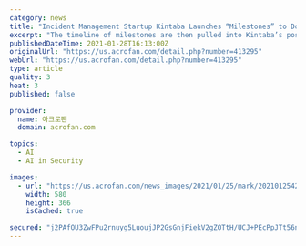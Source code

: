 ```yaml
---
category: news
title: "Incident Management Startup Kintaba Launches “Milestones” to Document Significant Moments During a Major Outage or Security Breach in Real-Time"
excerpt: "The timeline of milestones are then pulled into Kintaba’s postmortem editor for improved incident analysis and company-wide resilience.NEW YORK--(BUSINESS WIRE)--#devops--Kintaba, the incident management platform built by ex-Facebook engineers,"
publishedDateTime: 2021-01-28T16:13:00Z
originalUrl: "https://us.acrofan.com/detail.php?number=413295"
webUrl: "https://us.acrofan.com/detail.php?number=413295"
type: article
quality: 3
heat: 3
published: false

provider:
  name: 아크로팬
  domain: acrofan.com

topics:
  - AI
  - AI in Security

images:
  - url: "https://us.acrofan.com/news_images/2021/01/25/mark/20210125427284.jpg"
    width: 580
    height: 366
    isCached: true

secured: "j2PAfOU3ZwFPu2rnuyg5LuoujJP2GsGnjFiekV2gZOTtH/UCJ+PEcPpJTt56na5gTkRxKWb914kVR2Ny8/z57XtIIO4lhfaGzfIyGONvWCdMdhOQBv1jyVuhV/ozLpK79/PYs+z+t7c4CtcGUpoNlNwFVcTKfFzzhChSBhbCtrTov9VkK8fezcc1oiuAF1rT9OUcWYprNfkVImik01+fIVg1IMVZQXKFvK9UbOHOl64tGySvhS+uM7AYzqRQUhmFcQoh+Z3uYWZBXg04AMa1iWJYOTLZpw1k6ZQo+op8O/Caf9/aXnvmMlYVq6xXTDmo037+DhqxTY0PMucZd9PJsXzsr+n8SQcgefLTNgWH5Z0=;3+HeM7t7RylOvO4v7N07Hg=="
---
```


